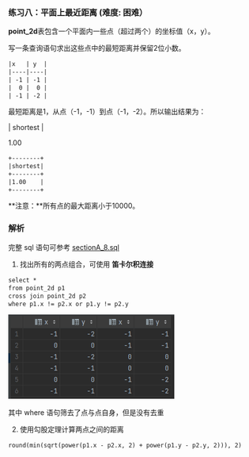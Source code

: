 ### 练习八：平面上最近距离 (难度: 困难）

**point_2d**表包含一个平面内一些点（超过两个）的坐标值（x，y）。

写一条查询语句求出这些点中的最短距离并保留2位小数。

```plain
|x   | y  |
|----|----|
| -1 | -1 |
|  0 |  0 |
| -1 | -2 |
```
最短距离是1，从点（-1，-1）到点（-1，-2）。所以输出结果为：

| shortest |

1.00

```plain
+--------+
|shortest|
+--------+
|1.00    |
+--------+
```
**注意：**所有点的最大距离小于10000。

### 解析
完整 sql 语句可参考 [sectionA_8.sql](https://github.com/hd2yao/learn-sql/blob/master/datawhale/wonderful-sql/sectionA-8/sectionA_8.sql)

1. 找出所有的两点组合，可使用 **笛卡尔积连接**
```mysql
select *
from point_2d p1
cross join point_2d p2
where p1.x != p2.x or p1.y != p2.y
```
![function8-1](function8-1.png)

其中 where 语句筛去了点与点自身，但是没有去重

2. 使用勾股定理计算两点之间的距离
```mysql
round(min(sqrt(power(p1.x - p2.x, 2) + power(p1.y - p2.y, 2))), 2)
```